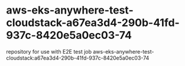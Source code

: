# aws-eks-anywhere-test-cloudstack-a67ea3d4-290b-41fd-937c-8420e5a0ec03-74
repository for use with E2E test job aws-eks-anywhere-test-cloudstack:a67ea3d4-290b-41fd-937c-8420e5a0ec03-74
